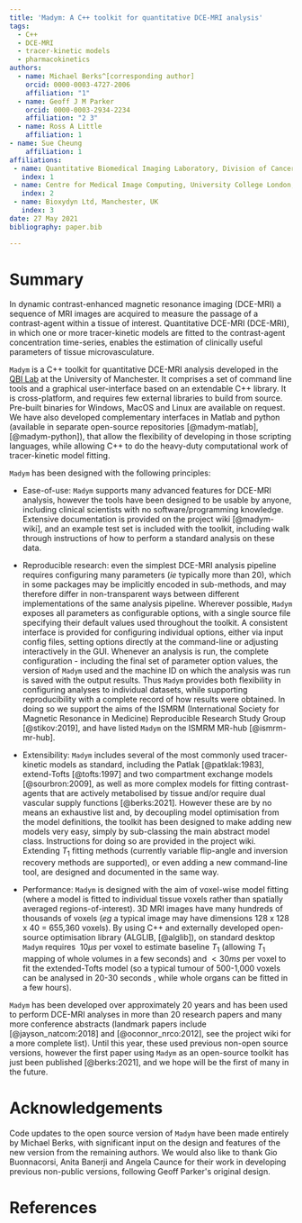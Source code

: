 ```yaml
---
title: 'Madym: A C++ toolkit for quantitative DCE-MRI analysis'
tags:
  - C++
  - DCE-MRI
  - tracer-kinetic models
  - pharmacokinetics
authors:
  - name: Michael Berks^[corresponding author]
    orcid: 0000-0003-4727-2006
    affiliation: "1"
  - name: Geoff J M Parker
    orcid: 0000-0003-2934-2234
    affiliation: "2 3"
  - name: Ross A Little
    affiliation: 1
- name: Sue Cheung
    affiliation: 1
affiliations:
 - name: Quantitative Biomedical Imaging Laboratory, Division of Cancer Sciences, Manchester, UK
   index: 1
 - name: Centre for Medical Image Computing, University College London, London, UK
   index: 2
 - name: Bioxydyn Ltd, Manchester, UK
   index: 3
date: 27 May 2021
bibliography: paper.bib

---
```


# Summary
In dynamic contrast-enhanced magnetic resonance imaging (DCE-MRI) 
a sequence of MRI images are acquired to measure the passage of a
contrast-agent within a tissue of interest. Quantitative DCE-MRI (DCE-MRI), in which
one or more tracer-kinetic models are fitted to the contrast-agent
concentration time-series, enables the estimation of clinically useful parameters of tissue microvasculature.

`Madym` is a C++ toolkit for quantitative DCE-MRI analysis developed in the 
[QBI Lab](http://qbi-lab.org/) at the University of Manchester. It comprises 
a set of command line tools and a graphical user-interface based on an extendable 
C++ library. It is cross-platform, and requires few external libraries to 
build from source. Pre-built binaries for Windows, MacOS and Linux are available 
on request. We have also developed complementary interfaces in Matlab and python
(available in separate open-source repositories [@madym-matlab], [@madym-python]), 
that allow the flexibility of developing in those scripting languages, 
while allowing C++ to do the heavy-duty computational work of tracer-kinetic model fitting.

`Madym` has been designed with the following principles:

- Ease-of-use: `Madym` supports many advanced features for DCE-MRI analysis, however
the tools have been designed to be usable by anyone, including clinical scientists
with no software/programming knowledge. Extensive documentation is provided on the 
project wiki [@madym-wiki],
and an example test set is included with the toolkit, including walk through 
instructions of how to perform a standard analysis on these data.

- Reproducible research: even the simplest DCE-MRI analysis pipeline
requires configuring many parameters (*ie* typically more than 20), which in some packages
may be implicitly encoded in sub-methods, and
may therefore differ in non-transparent ways between different implementations of the 
same analysis pipeline. Wherever possible, `Madym` exposes all parameters as configurable options,
with a single source file specifying their default values used throughout the toolkit.
A consistent interface is provided for configuring individual options, either via
input config files, setting options directly at the command-line or adjusting interactively
in the GUI. Whenever an analysis is run, the complete configuration - including the final
set of parameter option values, the version of `Madym` used and the machine ID on which the analysis
was run is saved with the output results. Thus `Madym` provides both flexibility in
configuring analyses to individual datasets, while supporting reproducibility with a complete
record of how results were obtained. In doing so we support the aims of the
ISMRM (International Society for Magnetic Resonance in Medicine) Reproducible Research Study Group [@stikov:2019], and
have listed `Madym` on the ISMRM MR-hub [@ismrm-mr-hub]. 

- Extensibility: `Madym` includes several of the most commonly used tracer-kinetic models
as standard, including the Patlak [@patklak:1983], extend-Tofts [@tofts:1997] and two compartment exchange models [@sourbron:2009], as well
as more complex models for fitting contrast-agents that are actively metabolised by tissue
and/or require dual vascular supply functions [@berks:2021]. However these are by no means an exhaustive list
and, by decoupling model optimisation from the model definitions, the toolkit has been designed to 
make adding new models very easy, simply by sub-classing the main abstract model class. Instructions
for doing so are provided in the project wiki. Extending $`T_1`$ fitting methods (currently variable flip-angle and
inversion recovery methods are supported),
 or even adding a new command-line tool, are designed and documented in the same way.

 - Performance: `Madym` is designed with the aim of voxel-wise model fitting (where a model is fitted to
 individual tissue voxels rather than spatially averaged regions-of-interest). 3D MRI images have many 
 hundreds of thousands of voxels (*eg* a typical image may have dimensions 128 x 128 x 40 = 655,360 voxels).
 By using C++ and externally developed open-source optimisation library (ALGLIB, [@alglib]), on standard desktop
 `Madym` requires $~10 \mu s$ per voxel to estimate baseline $`T_1`$ (allowing $`T_1`$ mapping of whole volumes in a few seconds) 
 and $< 30 m s$ per voxel to fit the extended-Tofts model (so a typical tumour of 500-1,000 voxels can be analysed in 20-30 seconds
, while whole organs can be fitted in a few hours). 

`Madym` has been developed over approximately 20 years and has been used to perform 
DCE-MRI analyses in more than 20 research papers and many more conference abstracts
(landmark papers include [@jayson_natcom:2018] and [@oconnor_nrco:2012], see the project wiki for a more complete list). Until
this year, these used previous non-open source versions, however the first paper
using `Madym` as an open-source toolkit has just been published [@berks:2021], and we hope will be the
first of many in the future.

# Acknowledgements

Code updates to the open source version of `Madym` have been made entirely by Michael Berks, with significant input on the design
and features of the new version from the remaining authors. We would also like to thank Gio Buonnacorsi, Anita Banerji and Angela Caunce
for their work in developing previous non-public versions, following Geoff Parker's original design. 

# References
